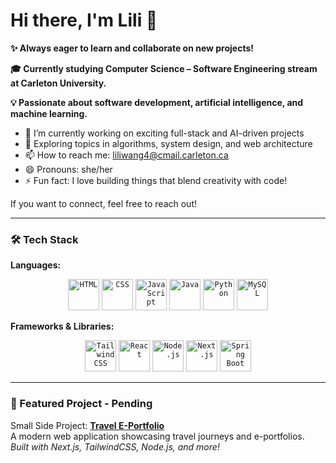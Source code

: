 # Hi there, I'm Lili 👋

<b>✨ Always eager to learn and collaborate on new projects!  </b>

<b>🎓 Currently studying Computer Science – Software Engineering stream at Carleton University. </b>

<b>💡 Passionate about software development, artificial intelligence, and machine learning. </b>


- 🔭 I’m currently working on exciting full-stack and AI-driven projects  
- 🌱 Exploring topics in algorithms, system design, and web architecture  
- 📫 How to reach me: [liliwang4@cmail.carleton.ca](mailto:liliwang4@cmail.carleton.ca)  
- 😄 Pronouns: she/her
- ⚡ Fun fact: I love building things that blend creativity with code!  

If you want to connect, feel free to reach out!

---

### 🛠️ Tech Stack

**Languages:**  

<div align="center">
	<code><img width="50" src="https://raw.githubusercontent.com/marwin1991/profile-technology-icons/refs/heads/main/icons/html.png" alt="HTML" title="HTML"/></code>
	<code><img width="50" src="https://raw.githubusercontent.com/marwin1991/profile-technology-icons/refs/heads/main/icons/css.png" alt="CSS" title="CSS"/></code>
	<code><img width="50" src="https://raw.githubusercontent.com/marwin1991/profile-technology-icons/refs/heads/main/icons/javascript.png" alt="JavaScript" title="JavaScript"/></code>
	<code><img width="50" src="https://raw.githubusercontent.com/marwin1991/profile-technology-icons/refs/heads/main/icons/java.png" alt="Java" title="Java"/></code>
	<code><img width="50" src="https://raw.githubusercontent.com/marwin1991/profile-technology-icons/refs/heads/main/icons/python.png" alt="Python" title="Python"/></code>
	<code><img width="50" src="https://raw.githubusercontent.com/marwin1991/profile-technology-icons/refs/heads/main/icons/mysql.png" alt="MySQL" title="MySQL"/></code>
</div>

**Frameworks & Libraries:**  

<div align="center">
	<code><img width="50" src="https://raw.githubusercontent.com/marwin1991/profile-technology-icons/refs/heads/main/icons/tailwind_css.png" alt="Tailwind CSS" title="Tailwind CSS"/></code>
	<code><img width="50" src="https://raw.githubusercontent.com/marwin1991/profile-technology-icons/refs/heads/main/icons/react.png" alt="React" title="React"/></code>
	<code><img width="50" src="https://raw.githubusercontent.com/marwin1991/profile-technology-icons/refs/heads/main/icons/node_js.png" alt="Node.js" title="Node.js"/></code>
	<code><img width="50" src="https://raw.githubusercontent.com/marwin1991/profile-technology-icons/refs/heads/main/icons/next_js.png" alt="Next.js" title="Next.js"/></code>
	<code><img width="50" src="https://raw.githubusercontent.com/marwin1991/profile-technology-icons/refs/heads/main/icons/spring_boot.png" alt="Spring Boot" title="Spring Boot"/></code>
</div>

---

### 🌟 Featured Project - Pending

Small Side Project:
[**Travel E-Portfolio**](https://travel-eportfolio-v2.vercel.app/)  
A modern web application showcasing travel journeys and e-portfolios.  
_Built with Next.js, TailwindCSS, Node.js, and more!_




